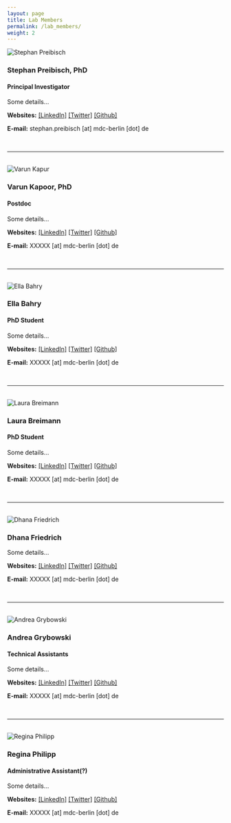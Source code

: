 ```yaml
---
layout: page
title: Lab Members
permalink: /lab_members/
weight: 2
---
```



<div class="row">

  <div class="col-xs-3">
    <img src="/assets/stephan_preibisch.png" alt="Stephan Preibisch" class="member-img">
  </div>

  <div class="col-xs-9" markdown="1">

### Stephan Preibisch, PhD

#### Principal Investigator

Some details...

**Websites:**
[[LinkedIn]](http://xxx)
[[Twitter]](http://xxx)
[[Github]](https://xxx)

**E-mail:** stephan.preibisch [at] mdc-berlin [dot] de

  </div>
</div>

<br>

---------------------------------------

<br>

<div class="row">

  <div class="col-xs-3">
    <img src="/assets/varun.jpg" alt="Varun Kapur" class="member-img">
  </div>

  <div class="col-xs-9" markdown="1">


### Varun Kapoor, PhD

#### Postdoc
Some details...

**Websites:**
[[LinkedIn]](http://xxx)
[[Twitter]](http://xxx)
[[Github]](https://xxx)

**E-mail:** XXXXX [at] mdc-berlin [dot] de

  </div>
</div>

<br>

---------------------------------------

<br>

<div class="row">

  <div class="col-xs-3">
    <img src="/assets/ella.jpg" alt="Ella Bahry" class="member-img">
  </div>

  <div class="col-xs-9" markdown="1">


### Ella Bahry

#### PhD Student

Some details...

**Websites:**
[[LinkedIn]](http://xxx)
[[Twitter]](http://xxx)
[[Github]](https://xxx)

**E-mail:** XXXXX [at] mdc-berlin [dot] de

  </div>
</div>

<br>

---------------------------------------

<br>

<div class="row">

  <div class="col-xs-3">
    <img src="/assets/laura.png" alt="Laura Breimann" class="member-img">
  </div>

  <div class="col-xs-9" markdown="1">


### Laura Breimann

#### PhD Student

Some details...

**Websites:**
[[LinkedIn]](http://xxx)
[[Twitter]](http://xxx)
[[Github]](https://xxx)

**E-mail:** XXXXX [at] mdc-berlin [dot] de

  </div>
</div>

<br>

---------------------------------------

<br>

<div class="row">

  <div class="col-xs-3">
    <img src="/assets/dhana.jpeg" alt="Dhana Friedrich" class="member-img">
  </div>

  <div class="col-xs-9" markdown="1">


### Dhana Friedrich

Some details...

**Websites:**
[[LinkedIn]](http://xxx)
[[Twitter]](http://xxx)
[[Github]](https://xxx)

**E-mail:** XXXXX [at] mdc-berlin [dot] de

  </div>
</div>

<br>

---------------------------------------

<br>

<div class="row">

  <div class="col-xs-3">
    <img src="/assets/andrea.png" alt="Andrea Grybowski" class="member-img">
  </div>

  <div class="col-xs-9" markdown="1">


### Andrea Grybowski

#### Technical Assistants

Some details...

**Websites:**
[[LinkedIn]](http://xxx)
[[Twitter]](http://xxx)
[[Github]](https://xxx)

**E-mail:** XXXXX [at] mdc-berlin [dot] de

  </div>
</div>

<br>

---------------------------------------

<br>

<div class="row">

  <div class="col-xs-3">
    <img src="/assets/regina.jpg" alt="Regina Philipp" class="member-img">
  </div>

  <div class="col-xs-9" markdown="1">


### Regina Philipp

#### Administrative Assistant(?)

Some details...

**Websites:**
[[LinkedIn]](http://xxx)
[[Twitter]](http://xxx)
[[Github]](https://xxx)

**E-mail:** XXXXX [at] mdc-berlin [dot] de

  </div>
</div>

<br>
